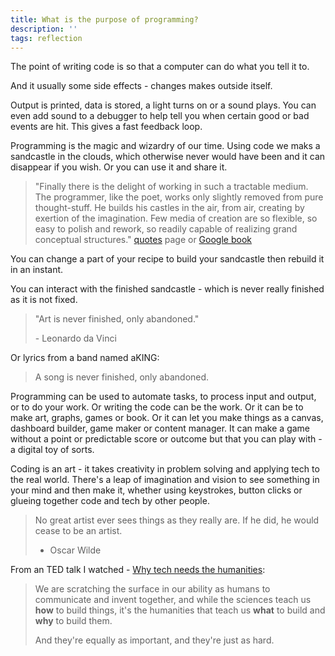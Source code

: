```yaml
---
title: What is the purpose of programming?
description: ''
tags: reflection
---
```

The point of writing code is so that a computer can do what you tell it to.

And it usually some side effects - changes makes outside itself.

Output is printed, data is stored, a light turns on or a sound plays. You can even add sound to a debugger to help tell you when certain good or bad events are hit. This gives a fast feedback loop.

Programming is the magic and wizardry of our time. Using code we maks a sandcastle in the clouds, which otherwise never would have been and it can disappear if you wish. Or you can use it and share it.

> "Finally there is the delight of working in such a tractable medium. The programmer, like the poet, works only slightly removed from pure thought-stuff. He builds his castles in the air, from air, creating by exertion of the imagination. Few media of creation are so flexible, so easy to polish and rework, so readily capable of realizing grand conceptual structures." [quotes](http://pages.cs.wisc.edu/~param/quotes/man-month.html) page or [Google book](https://books.google.co.za/books?id=Yq35BY5Fk3gC&pg=PT24#v=onepage&q&f=false)

You can change a part of your recipe to build your sandcastle then rebuild it in an instant.

You can interact with the finished sandcastle - which is never really finished as it is not fixed.

> "Art is never finished, only abandoned."
>
> \- Leonardo da Vinci

Or lyrics from a band named aKING:

> A song is never finished, only abandoned.

Programming can be used to automate tasks, to process input and output, or to do your work. Or writing the code can be the work. Or it can be to make art, graphs, games or book. Or it can let you make things as a canvas, dashboard builder, game maker or content manager. It can make a game without a point or predictable score or outcome but that you can play with - a digital toy of sorts.

Coding is an art - it takes creativity in problem solving and applying tech to the real world. There's a leap of imagination and vision to see something in your mind and then make it, whether using keystrokes, button clicks or glueing together code and tech by other people.

> No great artist ever sees things as they really are. If he did, he would cease to be an artist.
>
> - Oscar Wilde

From an TED talk I watched - [Why tech needs the humanities](https://www.ted.com/talks/eric_berridge_why_tech_needs_the_humanities/discussion?utm_source=tedcomshare&utm):

> We are scratching the surface in our ability as humans to communicate and invent together, and while the sciences teach us **how** to build things, it's the humanities that teach us **what** to build and **why** to build them.
>
> And they're equally as important, and they're just as hard.
